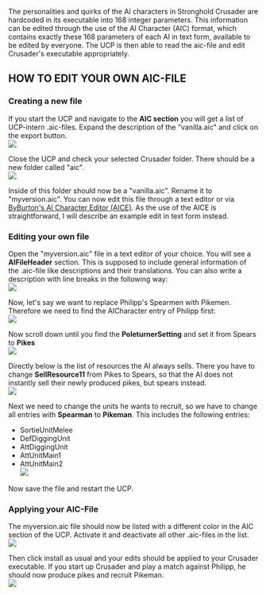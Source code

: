 The personalities and quirks of the AI characters in Stronghold Crusader are hardcoded in its executable into 168 integer parameters. This information can be edited through the use of the AI Character (AIC) format, which contains exactly these 168 parameters of each AI in text form, available to be edited by everyone. The UCP is then able to read the aic-file and edit Crusader's executable appropriately.

## HOW TO EDIT YOUR OWN AIC-FILE

### Creating a new file

If you start the UCP and navigate to the **AIC section** you will get a list of UCP-intern .aic-files.
Expand the description of the "vanilla.aic" and click on the export button.  
![](https://i.imgur.com/6SyRpLg.png)

Close the UCP and check your selected Crusader folder. There should be a new folder called "aic".  
![](https://i.imgur.com/sLNjH5y.png)

Inside of this folder should now be a "vanilla.aic". Rename it to "myversion.aic". You can now edit this file through a text editor or via [ByBurton's AI Character Editor (AICE)](https://github.com/ByBurton/AI_Character_Editor). As the use of the AICE is straightforward, I will describe an example edit in text form instead.

### Editing your own file

Open the "myversion.aic" file in a text editor of your choice. You will see a **AIFileHeader** section. This is supposed to include general information of the .aic-file like descriptions and their translations. You can also write a description with line breaks in the following way:  
![](https://i.imgur.com/VDXU5rq.png)

Now, let's say we want to replace Philipp's Spearmen with Pikemen. Therefore we need to find the AICharacter entry of Philipp first:  
![](https://i.imgur.com/SjhUm7d.png)

Now scroll down until you find the **PoleturnerSetting** and set it from Spears to **Pikes**  
![](https://i.imgur.com/UyL1dP4.png)

Directly below is the list of resources the AI always sells. There you have to change **SellResource11** from Pikes to Spears, so that the AI does not instantly sell their newly produced pikes, but spears instead.  
![](https://i.imgur.com/zFDvZUZ.png)

Next we need to change the units he wants to recruit, so we have to change all entries with **Spearman** to **Pikeman**.
This includes the following entries: 
- SortieUnitMelee
- DefDiggingUnit
- AttDiggingUnit
- AttUnitMain1
- AttUnitMain2  
![](https://i.imgur.com/MTQQ2ke.png)

Now save the file and restart the UCP.

### Applying your AIC-File
The myversion.aic file should now be listed with a different color in the AIC section of the UCP. Activate it and deactivate all other .aic-files in the list.  
![](https://i.imgur.com/isAwrEn.png)

Then click install as usual and your edits should be applied to your Crusader executable.
If you start up Crusader and play a match against Philipp, he should now produce pikes and recruit Pikeman.  
![](https://i.imgur.com/ezDLyi9.png)